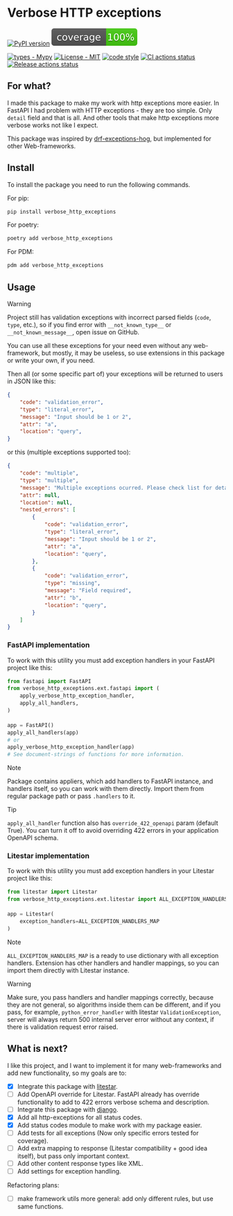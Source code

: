 
# Verbose HTTP exceptions

[![PyPI version](https://badge.fury.io/py/verbose-http-exceptions.svg)](https://badge.fury.io/py/verbose_http_exceptions)
![coverage](./coverage.svg)

[![types - Mypy](https://img.shields.io/badge/types-Pyright-2ecf29.svg?logo=python&color=3ec965&logoColor=ffffff&labelColor=353b42)](https://github.com/python/mypy)
[![License - MIT](https://img.shields.io/badge/license-MIT-2ecf29.svg?logo=python&color=3ec965&logoColor=ffffff&labelColor=353b42)](https://spdx.org/licenses/)
[![code style](https://img.shields.io/badge/code_style-Ruff-2ecf29.svg?logo=python&color=3ec965&logoColor=ffffff&labelColor=353b42)](https://github.com/astral-sh/ruff)
[![CI actions status](https://github.com/ALittleMoron/verbose_http_exceptions/actions/workflows/ci.yaml/badge.svg)](https://github.com/ALittleMoron/verbose_http_exceptions/actions)
[![Release actions status](https://github.com/ALittleMoron/verbose_http_exceptions/actions/workflows/release.yaml/badge.svg)](https://github.com/ALittleMoron/verbose_http_exceptions/actions)

## For what?

I made this package to make my work with http exceptions more easier. In FastAPI I had problem
with HTTP exceptions - they are too simple. Only `detail` field and that is all. And other tools
that make http exceptions more verbose works not like I expect.

This package was inspired by [drf-exceptions-hog](https://github.com/PostHog/drf-exceptions-hog),
but implemented for other Web-frameworks.

## Install

To install the package you need to run the following commands.

For pip:

```bash
pip install verbose_http_exceptions
```

For poetry:

```bash
poetry add verbose_http_exceptions
```

For PDM:

```bash
pdm add verbose_http_exceptions
```

## Usage

> [!WARNING]
> Project still has validation exceptions with incorrect parsed fields (`code`, `type`, etc.),
> so if you find error with `__not_known_type__` or `__not_known_message__`, open issue on GitHub.

You can use all these exceptions for your need even without any web-framework, but mostly, it may
be useless, so use extensions in this package or write your own, if you need.

Then all (or some specific part of) your exceptions will be returned to users in JSON like this:

```json
{
    "code": "validation_error",
    "type": "literal_error",
    "message": "Input should be 1 or 2",
    "attr": "a",
    "location": "query",
}
```

or this (multiple exceptions supported too):

```json
{
    "code": "multiple",
    "type": "multiple",
    "message": "Multiple exceptions ocurred. Please check list for details.",
    "attr": null,
    "location": null,
    "nested_errors": [
        {
            "code": "validation_error",
            "type": "literal_error",
            "message": "Input should be 1 or 2",
            "attr": "a",
            "location": "query",
        },
        {
            "code": "validation_error",
            "type": "missing",
            "message": "Field required",
            "attr": "b",
            "location": "query",
        }
    ]
}
```

### FastAPI implementation

To work with this utility you must add exception handlers in your FastAPI project like this:

```python
from fastapi import FastAPI
from verbose_http_exceptions.ext.fastapi import (
    apply_verbose_http_exception_handler,
    apply_all_handlers,
)

app = FastAPI()
apply_all_handlers(app)
# or
apply_verbose_http_exception_handler(app)
# See document-strings of functions for more information.
```

> [!NOTE]
> Package contains appliers, which add handlers to FastAPI instance, and handlers itself, so
> you can work with them directly. Import them from regular package path or pass `.handlers` to it.

> [!TIP]
> `apply_all_handler` function also has `override_422_openapi` param (default True). You can turn
> it off to avoid overriding 422 errors in your application OpenAPI schema.

### Litestar implementation

To work with this utility you must add exception handlers in your Litestar project like this:

```python
from litestar import Litestar
from verbose_http_exceptions.ext.litestar import ALL_EXCEPTION_HANDLERS_MAP

app = Litestar(
    exception_handlers=ALL_EXCEPTION_HANDLERS_MAP
)
```

> [!NOTE]
> `ALL_EXCEPTION_HANDLERS_MAP` is a ready to use dictionary with all exception handlers. Extension
> has other handlers and handler mappings, so you can import them directly with Litestar instance.

> [!WARNING]
> Make sure, you pass handlers and handler mappings correctly, because they are not general,
> so algorithms inside them can be different, and if you pass, for example, `python_error_handler`
> with litestar `ValidationException`, server will always return 500 internal server error without
> any context, if there is validation request error raised.

## What is next?

I like this project, and I want to implement it for many web-frameworks and add new functionality,
so my goals are to:

- [x] Integrate this package with [litestar](https://github.com/litestar-org/litestar).
- [ ] Add OpenAPI override for Litestar.
  FastAPI already has override functionality to add to 422 errors verbose schema and description.
- [ ] Integrate this package with [django](https://github.com/django/django).
- [x] Add all http-exceptions for all status codes.
- [x] Add status codes module to make work with my package easier.
- [ ] Add tests for all exceptions (Now only specific errors tested for coverage).
- [ ] Add extra mapping to response (Litestar compatibility + good idea itself), but pass
  only important context.
- [ ] Add other content response types like XML.
- [ ] Add settings for exception handling.

Refactoring plans:

- [ ] make framework utils more general: add only different rules, but use same functions.
